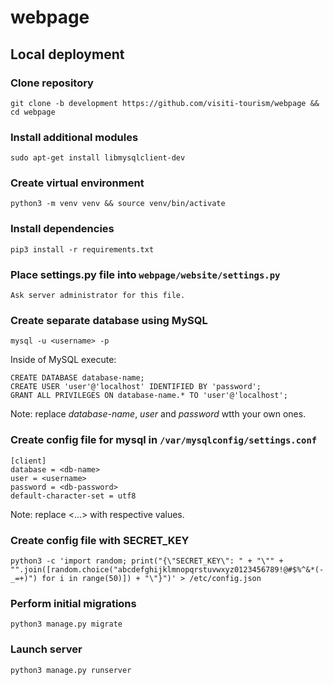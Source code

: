 # webpage

## Local deployment

### Clone repository

```
git clone -b development https://github.com/visiti-tourism/webpage && cd webpage
```

### Install additional modules

```
sudo apt-get install libmysqlclient-dev
```

### Create virtual environment

```
python3 -m venv venv && source venv/bin/activate
```

### Install dependencies

```
pip3 install -r requirements.txt
```

### Place **settings.py** file into `webpage/website/settings.py`

```
Ask server administrator for this file.
```

### Create separate database using MySQL

```
mysql -u <username> -p 
```

Inside of MySQL execute:

```
CREATE DATABASE database-name;
CREATE USER 'user'@'localhost' IDENTIFIED BY 'password';
GRANT ALL PRIVILEGES ON database-name.* TO 'user'@'localhost';
```

Note: replace *database-name*, *user* and *password* wtth your own ones.

### Create config file for **mysql** in `/var/mysqlconfig/settings.conf`

```
[client]
database = <db-name>
user = <username>
password = <db-password>
default-character-set = utf8
```

Note: replace <...> with respective values.

### Create config file with SECRET_KEY

```
python3 -c 'import random; print("{\"SECRET_KEY\": " + "\"" + "".join([random.choice("abcdefghijklmnopqrstuvwxyz0123456789!@#$%^&*(-_=+)") for i in range(50)]) + "\"}")' > /etc/config.json
```

### Perform initial migrations

```
python3 manage.py migrate
```

### Launch server

```
python3 manage.py runserver
```
